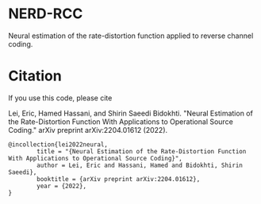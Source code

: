 # NERD-RCC
Neural estimation of the rate-distortion function applied to reverse channel coding. 

# Citation
If you use this code, please cite 

Lei, Eric, Hamed Hassani, and Shirin Saeedi Bidokhti. "Neural Estimation of the Rate-Distortion Function With Applications to Operational Source Coding." arXiv preprint arXiv:2204.01612 (2022).

    @incollection{lei2022neural,
            title = "{Neural Estimation of the Rate-Distortion Function With Applications to Operational Source Coding}",
            author = Lei, Eric and Hassani, Hamed and Bidokhti, Shirin Saeedi},
            booktitle = {arXiv preprint arXiv:2204.01612},
            year = {2022},
    }


